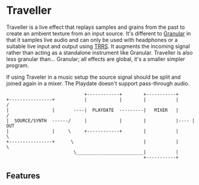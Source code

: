 # Traveller

Traveller is a live effect that replays samples and grains from the past to create an ambient texture from an input source. It's different to [Granular](https://orllewin.github.io/playdate/granular/) in that it samples live audio and can only be used with headphones or a suitable live input and output using [TRRS](https://help.play.date/hardware/supported-inputs/). It augments the incoming signal rather than acting as a standalone instrument like Granular. Traveller is also less granular than... Granular; all effects are global, it's a smaller simpler program.

If using Traveler in a music setup the source signal should be split and joined again in a mixer. The Playdate doesn't support pass-through audio.

```
                             +------------+        +-----------+
+----------------+           |            |        |           |       /
|                |       ----|  PLAYDATE  ---------|   MIXER   |      / 
|  SOURCE/SYNTH  ------/     |            |        |           |---- | OUT
|                |     \     +------------+        |           |      \ 
+----------------+      \                          |           |       \
                         \_________________________|           |
                                                   +-----------+
```

## Features


